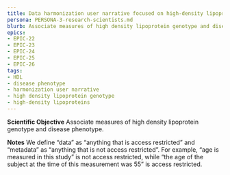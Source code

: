 ```yaml
---
title: Data harmonization user narrative focused on high-density lipoproteins (HDL) research
persona: PERSONA-3-research-scientists.md
blurb: Associate measures of high density lipoprotein genotype and disease phenotype
epics:
- EPIC-22
- EPIC-23
- EPIC-24
- EPIC-25
- EPIC-26
tags:
- HDL
- disease phenotype
- harmonization user narrative
- high density lipoprotein genotype
- high-density lipoproteins
---
```

**Scientific Objective**
Associate measures of high density lipoprotein genotype and disease phenotype.

**Notes**
We define “data” as “anything that is access restricted” and “metadata” as “anything that is not access restricted”. For example, “age is measured in this study” is not access restricted, while “the age of the subject at the time of this measurement was 55” is access restricted.
